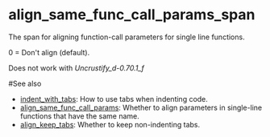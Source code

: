 # align_same_func_call_params_span

The span for aligning function-call parameters for single line functions.

0 = Don't align (default).

Does not work with _Uncrustify_d-0.70.1_f_

#See also
* [indent_with_tabs](../indent_options/indent_with_tabs.md): How to use tabs when indenting code.
* [align_same_func_call_params](align_same_func_call_params.md): Whether to align parameters in single-line functions that have the same name.
* [align_keep_tabs](align_keep_tabs.md): Whether to keep non-indenting tabs.
